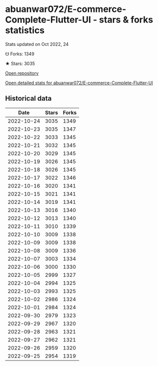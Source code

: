 # abuanwar072/E-commerce-Complete-Flutter-UI - stars & forks statistics

Stats updated on Oct 2022, 24

☋ Forks: 1349

★ Stars: 3035

[Open repository](https://github.com/abuanwar072/E-commerce-Complete-Flutter-UI)

[Open detailed stats for abuanwar072/E-commerce-Complete-Flutter-UI](https://reviewgithub.com/rep/abuanwar072/E-commerce-Complete-Flutter-UI)

## Historical data
| Date | Stars | Forks |
|------|-------|-------|
| 2022-10-24 | 3035 | 1349 | 
| 2022-10-23 | 3035 | 1347 | 
| 2022-10-22 | 3033 | 1345 | 
| 2022-10-21 | 3032 | 1345 | 
| 2022-10-20 | 3029 | 1345 | 
| 2022-10-19 | 3026 | 1345 | 
| 2022-10-18 | 3026 | 1345 | 
| 2022-10-17 | 3022 | 1346 | 
| 2022-10-16 | 3020 | 1341 | 
| 2022-10-15 | 3021 | 1341 | 
| 2022-10-14 | 3019 | 1341 | 
| 2022-10-13 | 3016 | 1340 | 
| 2022-10-12 | 3013 | 1340 | 
| 2022-10-11 | 3010 | 1339 | 
| 2022-10-10 | 3009 | 1338 | 
| 2022-10-09 | 3009 | 1338 | 
| 2022-10-08 | 3009 | 1336 | 
| 2022-10-07 | 3003 | 1334 | 
| 2022-10-06 | 3000 | 1330 | 
| 2022-10-05 | 2999 | 1327 | 
| 2022-10-04 | 2994 | 1325 | 
| 2022-10-03 | 2993 | 1325 | 
| 2022-10-02 | 2986 | 1324 | 
| 2022-10-01 | 2984 | 1324 | 
| 2022-09-30 | 2979 | 1323 | 
| 2022-09-29 | 2967 | 1320 | 
| 2022-09-28 | 2963 | 1321 | 
| 2022-09-27 | 2962 | 1321 | 
| 2022-09-26 | 2959 | 1320 | 
| 2022-09-25 | 2954 | 1319 | 

